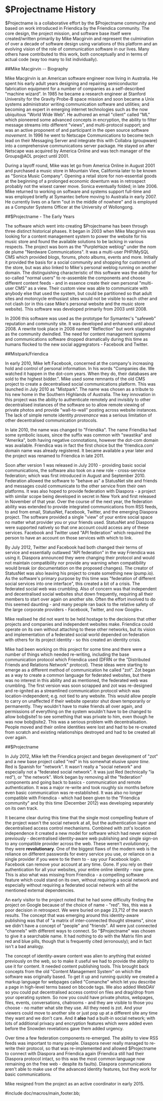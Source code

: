 $Projectname History
=================

$Projectname is a collaborative effort by the $Projectname community and based on work introduced in Friendica by the Friendica community. The core design, the project mission, and software base itself were created/written primarily by Mike Macgirvin and represent the culmination of over a decade of software design using variations of this platform and an evolving vision of the role of communication software in our lives. Many others have contributed to this work, both conceptually and in terms of actual code (way too many to list individually).

##Mike Macgirvin -- Biography
 
Mike Macgirvin is an American software engineer now living in Australia. He spent his early adult years designing and repairing semiconductor fabrication equipment for a number of companies as a self-described "machine wizard". In 1985 he became a research engineer at Stanford University for the Gravity Probe-B space mission and soon became a Unix systems administrator writing communication software and utilities; and becoming an expert in emerging internet technologies such as the now ubiquitous "World Wide Web". He authored an email "client" called "ML" which pioneered some advanced concepts in encryption, the ability to filter message streams into different "views", and multi-protocol support; and was an active proponent of and participant in the open source software *movement*. In 1996 he went to Netscape Communications to become tech lead on their Messaging Server and integrate this with Collabra (groupware) into a comprehensive communications server package. He stayed on after Netscape was acquired by America Online and was tech manager of the Groups@AOL project until 2001. 

During a layoff round, Mike was let go from America Online in August 2001 and purchased a music store in Mountain View, California later to be known as "Sonica Music Company". Opening a retail store for non-essential goods at the beginning of a prolonged economic downturn was in retrospect probably not the wisest career move. Sonica eventually folded; in late 2006. Mike returned to working on software and systems support full-time and was employed briefly at Symantec before moving to Australia in early 2007. He currently lives on a farm "out in the middle of nowhere" and is employed as a Computer Systems Officer at the University of Wollongong. 


##$Projectname - The Early Years

The software which went into creating $Projectname has been through three distinct historical phases. It began in 2003 when Mike Macgirvin was looking for a content management system to power the website for his music store and found the available solutions to be lacking in various respects. The project was born as the "PurpleHaze weblog" under the nom de plume "Nerdware Communications". It was a multi-user PHP/MySQL CMS which provided blogs, forums, photo albums, events and more. Initially it provided the basis for a social community and shopping for customers of the store, but was also linked to Mike's personal weblog running on another domain. The distinguishing characteristic of this software was the ability for so-called "normal users" to re-assemble the components and choose different content feeds - and in essence create their own personal "multi-user CMS" as a view. Their custom view was able to communicate with anybody else that used the system, but could be partitioned so that adult sites and motorcycle enthusiast sites would not be visible to each other and not clash (or in this case Mike's personal website and the music store website). This software was developed primarily from 2003 until 2008.

In 2006 this software was used as the prototype for Symantec's "safeweb" reputation and community site. It was developed and enhanced until about 2008. A rewrite took place in 2008 named "Reflection" but work stagnated as the community dwindled. The need for content management systems and communications software dropped dramatically during this time as humans flocked to the new social aggregrators - Facebook and Twitter.  


##Mistpark/Friendica

In early 2010, Mike left Facebook, concerned at the company's increasing hold and control of personal information. In his words "Companies die. We watched it happen in the dot-com years. When they do, their databases are sold to the highest bidder.". Mike used some remnants of the old CMS project to create a decentralised social communications platform. This was launched in July 2010 as "Mistpark". The name was chosen as a tribute to his new home in the Southern Highlands of Australia. The key innovation in this project was the ability to authenticate remotely and invisibly to other decentralised instances of the software so to allow remote viewing of private photos and provide "wall-to-wall" posting across website instances. The lack of simple remote identity *provenance* was a serious limitation of other decentralised communication protocols.

In late 2010, the name was changed to "Friendika". The name Friendika had some symbolic issues, since the suffix was common with "swastika" and "Amerika", both having negative connotations, however the dot-com domain was available. Friendica was in fact the first choice but the 'friendica.com' domain name was already registered. It became available a year later and the project was renamed to Friendica in late 2011. 

Soon after version 1 was released in July 2010 - providing basic social communications, the software also took on a new role - cross-service federation; which was first introduced in August and September 2010. Federation allowed the software to "behave as" a StatusNet site and friends and messages could communicate to the other service from their own platforms. It was also hoped to provide federation with Diaspora - a project with similar scope being developed in secret in New York and first released in November of that year. Over the course of the next year, the federation ability was extended to provide integrated communications from RSS feeds, to and from email, StatusNet, Facebook, Twitter, and the emerging Diaspora project. The software provided a single "view" of your entire social space no matter what provider you or your friends used. StatusNet and Diaspora were supported natively so that one account could access any of these services. Facebook and Twitter used "API federation" which required the person to have an account on those services with which to link.

By July 2012, Twitter and Facebook had both changed their terms of service and essentially outlawed "API federation" in the way Friendica was using it. Diaspora announced they were changing their protocol and would not maintain compatibility nor provide any warning when compatibility would break (or documentation on the proposed changes). The creator of StatusNet was also leaving his project to create something new (pump.io). As the software's primary purpose by this time was "federation of different social services into one interface", this created a bit of a crisis. The federated social web was crumbling. Also of concern was that independent and decentralised social websites shut down frequently, requiring all their members to start over again on another site. Often the effort involved to do this seemed daunting - and many people ran back to the relative safety of the large corporate providers - Facebook, Twitter, and now Google+. 

Mike realised he did not want to be held hostage to the decisions that other projects and companies and independent websites make. Friendica could operate on its own without attaching to these other networks, but its vision and implementation of a federated social world depended on federation with others for its project identity - so this created an identity crisis.   

Mike had been working on this project for some time and there were a number of things which needed re-writing, including the base communication protocol which Friendica used (DFRN or the "Distributed Friends and Relations Network" protocol). These ideas were starting to emerge as a different method of communication he called "zot". Zot began as a way to create a common language for federated websites, but there was no interest in this ability and as mentioned, the federated web was crumbling. The first version was soon scrapped and zot was re-designed and re-ignited as a streamlined communication protocol which was location-independent; e.g. not tied to any website. This would allow people to carry on unaffected if their website operator shut down temporarily or permanently. They wouldn't have to make friends all over again, and permissions of everything on the system wouldn't have to be changed to allow bob@site1 to see something that was private to him, even though he was now bob@site2. This was a serious problem with decentralisation. People moved and their online identities were lost and had to be re-created from scratch and existing relationships destroyed and had to be created all over again. 


##$Projectname

In July 2012, Mike left the Friendica project and began development of "zot" and a new base project called "red" in his somewhat elusive *spare time*. Red is Spanish for "network". It wasn't really a "social network" and especially not a "federated social network". It was just Red (technically "la red"), or "the network". Work began by removing all the "federation" components and going back to basics - communication and remote authentication. It was a major re-write and took roughly six months before even basic communication was re-established. It was also no longer compatible with Friendica - which had been given to the "Friendica community" and by this time (December 2012) was developing separately on its own track.

It became clear during this time that the single most compelling feature of the project wasn't the social network at all, but the authentication layer and decentralised access control mechanisms. Combined with zot's location independence it created a new model for software which had never existed previously - decentralised identity-aware web publishing and single sign-on to any compatible provider across the web. These weren't *evolutionary*, they were **revolutionary**. One of the biggest flaws of the modern web is the reliance on different passwords for every service you use, or reliance on a single provider if you were to tie them to - say your Facebook login. Facebook can remove your account at any time. Gone. If you rely on their authentication for all your websites, your entire online identity - now gone. This is also what was missing from Friendica - a compelling software feature which could stand on its own, without requiring a social network and especially without requiring a federated social network with all the mentioned external dependencies.   

An early visitor to the project noted that he had some difficulty finding the project on Google because of the choice of name - "red". Yes, this was a poor decision in retrospect. We were buried on page 23,712 of the search results. The concept that was emerging around this identity-aware publishing was that of "a matrix of inter-connected thought streams", since we didn't have a concept of "people" and "friends". All were just connected "channels" with different ways to connect. So "$Projectname" was chosen to give it a searchable name. It had nothing to do with the Matrix film and red and blue pills, though that is frequently cited (erronously); and in fact isn't a bad analogy.  

The concept of identity-aware content was alien to anything that existed previously on the web, so to make it useful we had to provide the ability to use it for content. It needed content publishing tools. This brought back concepts from the old "Content Management System" on which the software was originally based. To get it up and running quickly we created a markup language for webpages called "Comanche" which let you describe a page in high-level terms based on bbcode tags. We also added WebDAV so you could put decentralised access control on files and drag/drop from your operating system. So now you could have private photos, webpages, files, events, conversations, chatrooms - and they are visible to those you choose - no matter what site they use. All they need is zot. And your viewers could move to another site or just pop up at a different site any time they want and we don't care. And it **also** had a built-in social network; with lots of additional privacy and encryption features which were added even before the Snowden revelations gave them added urgency.

Over time a few federation components re-emerged. The ability to view RSS feeds was important to many people. Diaspora never really managed to re-write their protocol, so that was re-implemented and allowed $Projectname to connect with Diaspora and Friendica again (Friendica still had their Diaspora protocol intact, so this was the most common language now remaining on the free web - despite its faults). Diaspora communications aren't able to make use of the advanced identity features, but they work for basic communications. 

Mike resigned from the project as an active coordinator in early 2015. 

#include doc/macros/main_footer.bb;
